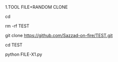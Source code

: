 1.TOOL FILE+RANDOM CLONE

cd

rm -rf TEST

git clone https://github.com/Sazzad-on-fire/TEST.git

cd TEST

python FILE-X1.py
